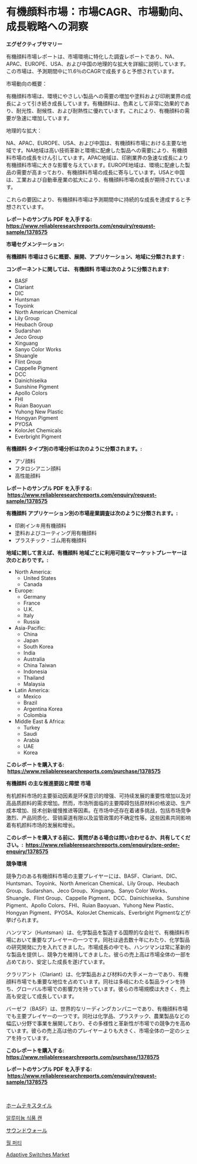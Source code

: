<p><h1>有機顔料市場：市場CAGR、市場動向、成長戦略への洞察</h1></p><p><strong>エグゼクティブサマリー</strong></p>
<p><p>有機顔料市場レポートは、市場環境に特化した調査レポートであり、NA、APAC、EUROPE、USA、および中国の地理的な拡大を詳細に説明しています。この市場は、予測期間中に11.6％のCAGRで成長すると予想されています。</p><p>市場動向の概要：</p><p>有機顔料市場は、環境にやさしい製品への需要の増加や塗料および印刷業界の成長によって引き続き成長しています。有機顔料は、色素として非常に効果的であり、耐光性、耐候性、および耐熱性に優れています。これにより、有機顔料の需要が急速に増加しています。</p><p>地理的な拡大：</p><p>NA、APAC、EUROPE、USA、および中国は、有機顔料市場における主要な地域です。NA地域は高い技術革新と環境に配慮した製品への需要により、有機顔料市場の成長をけん引しています。APAC地域は、印刷業界の急速な成長により有機顔料市場に大きな影響を与えています。EUROPE地域は、環境に配慮した製品の需要が高まっており、有機顔料市場の成長に寄与しています。USAと中国は、工業および自動車産業の拡大により、有機顔料市場の成長が期待されています。</p><p>これらの要因により、有機顔料市場は予測期間中に持続的な成長を達成すると予想されています。</p></p>
<p><strong>レポートのサンプル PDF を入手する: <a href="https://www.reliableresearchreports.com/enquiry/request-sample/1378575">https://www.reliableresearchreports.com/enquiry/request-sample/1378575</a></strong></p>
<p><strong>市場セグメンテーション:</strong></p>
<p><strong> 有機顔料 市場はさらに概要、展開、アプリケーション、地域に分類されます :</strong></p>
<p><strong>コンポーネントに関しては、 有機顔料 市場は次のように分類されます: &nbsp;</strong></p>
<p><ul><li>BASF</li><li>Clariant</li><li>DIC</li><li>Huntsman</li><li>Toyoink</li><li>North American Chemical</li><li>Lily Group</li><li>Heubach Group</li><li>Sudarshan</li><li>Jeco Group</li><li>Xinguang</li><li>Sanyo Color Works</li><li>Shuangle</li><li>Flint Group</li><li>Cappelle Pigment</li><li>DCC</li><li>Dainichiseika</li><li>Sunshine Pigment</li><li>Apollo Colors</li><li>FHI</li><li>Ruian Baoyuan</li><li>Yuhong New Plastic</li><li>Hongyan Pigment</li><li>PYOSA</li><li>KolorJet Chemicals</li><li>Everbright Pigment</li></ul></p>
<p><strong> 有機顔料 タイプ別の市場分析は次のように分類されます。:</strong></p>
<p><ul><li>アゾ顔料</li><li>フタロシアニン顔料</li><li>高性能顔料</li></ul></p>
<p><strong>レポートのサンプル PDF を入手する: &nbsp;<a href="https://www.reliableresearchreports.com/enquiry/request-sample/1378575">https://www.reliableresearchreports.com/enquiry/request-sample/1378575</a></strong></p>
<p><strong> 有機顔料 アプリケーション別の市場産業調査は次のように分類されます。:</strong></p>
<p><ul><li>印刷インキ用有機顔料</li><li>塗料およびコーティング用有機顔料</li><li>プラスチック・ゴム用有機顔料</li></ul></p>
<p><strong>地域に関して言えば、有機顔料 地域ごとに利用可能なマーケットプレーヤーは次のとおりです。:</strong></p>
<p><ul>
    <li>
        North America:
        <ul>
            <li>United States</li>
            <li>Canada</li>
        </ul>
    </li>
    <li>
        Europe:
        <ul>
            <li>Germany</li>
            <li>France</li>
            <li>U.K.</li>
            <li>Italy</li>
            <li>Russia</li>
        </ul>
    </li>
    <li>
        Asia-Pacific:
        <ul>
            <li>China</li>
            <li>Japan</li>
            <li>South Korea</li>
            <li>India</li>
            <li>Australia</li>
            <li>China Taiwan</li>
            <li>Indonesia</li>
            <li>Thailand</li>
            <li>Malaysia</li>
        </ul>
    </li>
    <li>
        Latin America:
        <ul>
            <li>Mexico</li>
            <li>Brazil</li>
            <li>Argentina Korea</li>
            <li>Colombia</li>
        </ul>
    </li>
    <li>
        Middle East & Africa:
        <ul>
            <li>Turkey</li>
            <li>Saudi</li>
            <li>Arabia</li>
            <li>UAE</li>
            <li>Korea</li>
        </ul>
    </li>
    </ul></p>
<p><strong>このレポートを購入する: &nbsp;<a href="https://www.reliableresearchreports.com/purchase/1378575">https://www.reliableresearchreports.com/purchase/1378575</a></strong></p>
<p><strong>有機顔料 の主な推進要因と障壁 市場</strong></p>
<p><p>有机颜料市场的主要驱动因素是环保意识的增强、可持续发展的重要性增加以及对高品质颜料的需求增加。然而，市场所面临的主要障碍包括原材料价格波动、生产成本增加、技术创新缓慢推进等因素。在市场中还存在着诸多挑战，包括市场竞争激烈、产品同质化、营销渠道有限以及监管政策的不确定性等。这些因素共同影响着有机颜料市场的发展和增长。</p></p>
<p><strong>このレポートを購入する前に、質問がある場合は問い合わせるか、共有してください。:&nbsp; <a href="https://www.reliableresearchreports.com/enquiry/pre-order-enquiry/1378575">https://www.reliableresearchreports.com/enquiry/pre-order-enquiry/1378575</a></strong></p>
<p><strong>競争環境</strong></p>
<p><p>競争力のある有機顔料市場の主要プレイヤーには、BASF、Clariant、DIC、Huntsman、Toyoink、North American Chemical、Lily Group、Heubach Group、Sudarshan、Jeco Group、Xinguang、Sanyo Color Works、Shuangle、Flint Group、Cappelle Pigment、DCC、Dainichiseika、Sunshine Pigment、Apollo Colors、FHI、Ruian Baoyuan、Yuhong New Plastic、Hongyan Pigment、PYOSA、KolorJet Chemicals、Everbright Pigmentなどが挙げられます。 </p><p>ハンツマン（Huntsman）は、化学製品を製造する国際的な会社で、有機顔料市場において重要なプレイヤーの一つです。同社は過去数十年にわたり、化学製品の研究開発に力を入れてきました。市場成長の中でも、ハンツマンは常に革新的な製品を提供し、競争力を維持してきました。彼らの売上高は市場全体の一部を占めており、安定した成長を遂げています。</p><p>クラリアント（Clariant）は、化学製品および材料の大手メーカーであり、有機顔料市場でも重要な地位を占めています。同社は多岐にわたる製品ラインを持ち、グローバル市場での影響力を持っています。彼らの市場規模は大きく、売上高も安定して成長しています。</p><p>バーゼフ（BASF）は、世界的なリーディングカンパニーであり、有機顔料市場でも主要プレイヤーの一つです。同社は化学品、プラスチック、農業製品などの幅広い分野で事業を展開しており、その多様性と革新性が市場での競争力を高めています。彼らの売上高は他のプレイヤーよりも大きく、市場全体の一定のシェアを持っています。</p></p>
<p><strong>このレポートを購入する: &nbsp; <a href="https://www.reliableresearchreports.com/purchase/1378575">https://www.reliableresearchreports.com/purchase/1378575</a></strong></p>
<p><strong>レポートのサンプル PDF を入手する: &nbsp;<a href="https://www.reliableresearchreports.com/enquiry/request-sample/1378575">https://www.reliableresearchreports.com/enquiry/request-sample/1378575</a></strong><strong></strong></p>
<p>&nbsp;</p>
<p><p><a href="https://github.com/cnnriuez22368/Market-Research-Report-List-1/blob/main/6380368631.md">ホームテキスタイル</a></p><p><a href="https://github.com/vs10l4sfg5c/Market-Research-Report-List-1/blob/main/7667274323.md">알루미늄 식품 캔</a></p><p><a href="https://github.com/zekaoe592392/Market-Research-Report-List-1/blob/main/8540521630.md">サウンドウォール</a></p><p><a href="https://medium.com/@joeyjohns20/%EC%9B%94-%ED%91%B8%ED%8B%B0-%EC%8B%9C%EC%9E%A5-%EC%84%B1%EA%B3%B5%EC%A0%81%EC%9D%B8-%EB%B9%84%EC%A6%88%EB%8B%88%EC%8A%A4-%EC%A0%84%EB%9E%B5%EC%9D%98-%ED%95%B5%EC%8B%AC-2031%EB%85%84%EA%B9%8C%EC%A7%80-%EC%98%88%EC%B8%A1-b66a14ccaeb8">월 퍼티</a></p><p><a href="https://issuu.com/reportprime-2/docs/adaptive-switches-market-size-2030.pptx">Adaptive Switches Market</a></p></p>